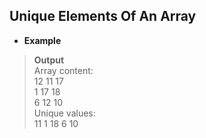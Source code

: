 ## Unique Elements Of An Array   

* **Example**    

> **Output**     
> Array content:      
> 12  11  17      
  1   17  18       
  6   12  10       
> Unique values:     
> 11 1 18 6 10     
